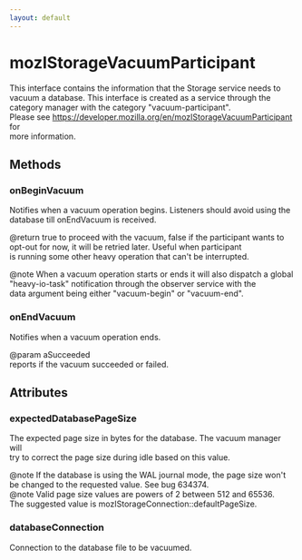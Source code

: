 ```yaml
---
layout: default
---
```


# mozIStorageVacuumParticipant #
  
This interface contains the information that the Storage service needs to  
vacuum a database.  This interface is created as a service through the  
category manager with the category "vacuum-participant".  
Please see https://developer.mozilla.org/en/mozIStorageVacuumParticipant for  
more information.  
  

## Methods ##

### onBeginVacuum ###
  
Notifies when a vacuum operation begins.  Listeners should avoid using the  
database till onEndVacuum is received.  
  
@return true to proceed with the vacuum, false if the participant wants to  
        opt-out for now, it will be retried later.  Useful when participant  
        is running some other heavy operation that can't be interrupted.  
  
@note When a vacuum operation starts or ends it will also dispatch a global  
      "heavy-io-task" notification through the observer service with the  
      data argument being either "vacuum-begin" or "vacuum-end".  
  

### onEndVacuum ###
  
Notifies when a vacuum operation ends.  
  
@param aSucceeded  
       reports if the vacuum succeeded or failed.  
  

## Attributes ##

### expectedDatabasePageSize ###
  
The expected page size in bytes for the database.  The vacuum manager will  
try to correct the page size during idle based on this value.  
  
@note If the database is using the WAL journal mode, the page size won't  
       be changed to the requested value.  See bug 634374.  
@note Valid page size values are powers of 2 between 512 and 65536.  
      The suggested value is mozIStorageConnection::defaultPageSize.  
  

### databaseConnection ###
  
Connection to the database file to be vacuumed.  
  
